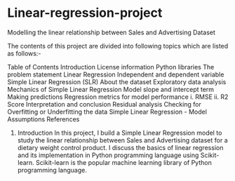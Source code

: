 # Linear-regression-project
Modelling the linear relationship between Sales and Advertising Dataset
       

The contents of this project are divided into following topics which are listed as follows:-

Table of Contents
Introduction
License information
Python libraries
The problem statement
Linear Regression
Independent and dependent variable
Simple Linear Regression (SLR)
About the dataset
Exploratory data analysis
Mechanics of Simple Linear Regression
Model slope and intercept term
Making predictions
Regression metrics for model performance i. RMSE ii. R2 Score
Interpretation and conclusion
Residual analysis
Checking for Overfitting or Underfitting the data
Simple Linear Regression - Model Assumptions
References
       

1. Introduction
In this project, I build a Simple Linear Regression model to study the linear relationship between Sales and Advertising dataset for a dietary weight control product. I discuss the basics of linear regression and its implementation in Python programming language using Scikit-learn. Scikit-learn is the popular machine learning library of Python programming language.

